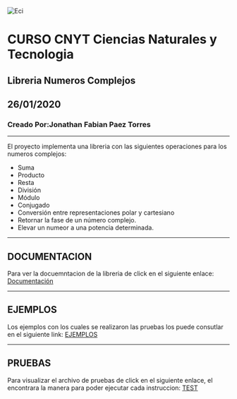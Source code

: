 ![Eci](https://upload.wikimedia.org/wikipedia/commons/2/2f/Escuela_Colombiana_de_Ingenier%C3%ADa_2.jpg)
# CURSO CNYT Ciencias Naturales y Tecnologia
## Libreria Numeros Complejos
## 26/01/2020
### Creado Por:Jonathan Fabian Paez Torres
_ _ _
El proyecto implementa una libreria con las siguientes operaciones para los numeros complejos:
* Suma
* Producto
* Resta
* División
* Módulo
* Conjugado
* Conversión entre representaciones polar y cartesiano
* Retornar la fase de un número complejo.
* Elevar un numeor a una potencia determinada.
___
## DOCUMENTACION
Para ver la docuemntacion de la libreria de click en el siguiente enlace:
[Documentación](https://github.com/jfpazto/Cnyt-1/blob/master/html/Version2.html)
___
## EJEMPLOS
Los ejemplos con los cuales se realizaron las pruebas los puede consutlar en el siguiente link:
[EJEMPLOS](https://github.com/jfpazto/Cnyt-1/blob/master/Imagenes/SUMA.docx)
___
## PRUEBAS
Para visualizar el archivo de pruebas de click en el siguiente enlace, el encontrara la manera para poder 
ejecutar cada instruccion: [TEST](https://github.com/jfpazto/Cnyt-1/blob/master/test_Version2.py)
